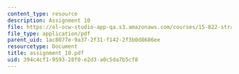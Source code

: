 ```yaml
---
content_type: resource
description: Assignment 10
file: https://ol-ocw-studio-app-qa.s3.amazonaws.com/courses/15-822-strategic-marketing-measurement-fall-2002/394c4cf1959328f0e2d3a0c5da7b5cf8_assignment_10.pdf
file_type: application/pdf
parent_uid: 1ac8077e-9a37-2f31-f142-2f3b0d8686ee
resourcetype: Document
title: assignment_10.pdf
uid: 394c4cf1-9593-28f0-e2d3-a0c5da7b5cf8
---
```

